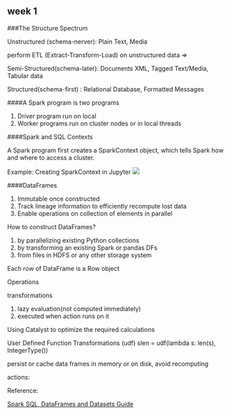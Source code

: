 ## week 1 

###The Structure Spectrum

Unstructured (schema-nerver): Plain Text, Media 

perform ETL (Extract-Transform-Load)  on unstructured data =>

Semi-Structured(schema-later): Documents XML, Tagged Text/Media, Tabular data

Structured(schema-first) : Relational Database, Formatted Messages

####A Spark program is two programs

1. Driver program run on local
2. Worker programs run on cluster nodes or in local threads

####Spark and SQL Contexts

A Spark program first creates a SparkContext object, which tells Spark how and where to access a cluster.

Example: Creating SparkContext in Jupyter
![](/home/razaura/下载/ebe94c6e-9c95-476d-82de-9e29ce815426.png) 


####DataFrames
1. Immutable once constructed
2. Track lineage information to efficiently recompute lost data
3. Enable operations on collection of elements in parallel

How to construct DataFrames?

1. by parallelizing existing Python collections
2. by transforming an existing Spark or pandas DFs
3. from files in HDFS or any other storage system

Each row of DataFrame is a Row object

Operations

transformations 
1. lazy evaluation(not computed immediately)
2. executed when action runs on it

Using Catalyst to optimize the required calculations

User Defined Function Transformations (udf)
slen = udf(lambda s: len(s), IntegerType())

persist or cache data frames in memory or on disk, avoid recomputing  

actions:




Reference:

[Spark SQL, DataFrames and Datasets Guide](https://spark.apache.org/docs/latest/sql-programming-guide.html)
